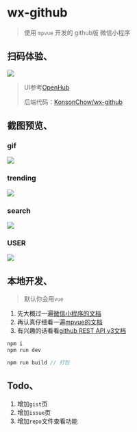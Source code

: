 # wx-github

> 使用 `mpvue` 开发的 github版 微信小程序



## 扫码体验、

![](https://s2.ax1x.com/2019/01/31/k1csP0.jpg)

> UI参考[OpenHub](https://github.com/ThirtyDegreesRay/OpenHub)
>
> 后端代码：[KonsonChow/wx-github](https://github.com/KonsonChow/wx-github)

## 截图预览、

### gif

![](https://s2.ax1x.com/2019/01/31/k1c2MF.md.gif)

### trending

![](https://s2.ax1x.com/2019/01/31/k1cyGV.jpg)

### search

![](https://s2.ax1x.com/2019/01/31/k1ccxU.jpg)

### USER

![](https://s2.ax1x.com/2019/01/31/k1cD5q.jpg)




## 本地开发、

> 默认你会用`vue`

1. 先大概过一遍[微信小程序的文档](https://developers.weixin.qq.com/miniprogram/dev/)
2. 再认真仔细看一遍[mpvue的文档](http://mpvue.com/mpvue/#_1)
3. 有兴趣的话看看[github REST API v3文档](https://developer.github.com/v3/)

```javascript
npm i
npm run dev

npm run build // 打包
```



## Todo、

1. 增加`gist`页
2. 增加`issue`页
3. 增加`repo`文件查看功能


